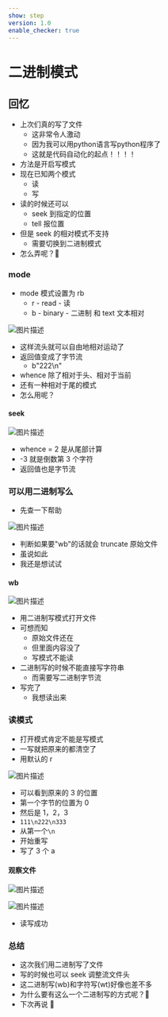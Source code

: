 ```yaml
---
show: step
version: 1.0
enable_checker: true
---
```


# 二进制模式

## 回忆

- 上次们真的写了文件
	- 这非常令人激动
	- 因为我可以用python语言写python程序了
	- 这就是代码自动化的起点！！！！
- 方法是开启写模式
- 现在已知两个模式
  - 读
  - 写
- 读的时候还可以
  - seek 到指定的位置
  - tell 报位置
- 但是 seek 的相对模式不支持
  - 需要切换到二进制模式
- 怎么弄呢？🤔

### mode

- mode 模式设置为 rb
  - r - read - 读
  - b - binary - 二进制 和 text 文本相对

![图片描述](https://doc.shiyanlou.com/courses/uid1190679-20210823-1629704619215)

- 这样流头就可以自由地相对运动了
- 返回值变成了字节流
  - b"222\n"
- whence 除了相对于头、相对于当前
- 还有一种相对于尾的模式
- 怎么用呢？

#### seek

![图片描述](https://doc.shiyanlou.com/courses/uid1190679-20210823-1629704866829)

- whence = 2 是从尾部计算
- -3 就是倒数第 3 个字符
- 返回值也是字节流

### 可以用二进制写么

- 先查一下帮助

![图片描述](https://doc.shiyanlou.com/courses/uid1190679-20210823-1629705072165)

- 判断如果要"wb"的话就会 truncate 原始文件
- 虽说如此
- 我还是想试试

#### wb

![图片描述](https://doc.shiyanlou.com/courses/uid1190679-20210823-1629705293478)

- 用二进制写模式打开文件
- 可想而知
	- 原始文件还在
	- 但里面内容没了
	- 写模式不能读
- 二进制写的时候不能直接写字符串
	- 而需要写二进制字节流
- 写完了
	- 我想读出来

### 读模式

- 打开模式肯定不能是写模式
- 一写就把原来的都清空了
- 用默认的 r

![图片描述](https://doc.shiyanlou.com/courses/uid1190679-20210823-1629705667613)

- 可以看到原来的 3 的位置
- 第一个字节的位置为 0
- 然后是 1，2，3
- `111\n222\n333`
- 从第一个`\n`
- 开始重写
- 写了 3 个 a

#### 观察文件

![图片描述](https://doc.shiyanlou.com/courses/uid1190679-20210823-1629705916773)

![图片描述](https://doc.shiyanlou.com/courses/uid1190679-20210823-1629705979223)

- 读写成功

### 总结

- 这次我们用二进制写了文件
- 写的时候也可以 seek 调整流文件头
- 这二进制写(wb)和字符写(wt)好像也差不多
- 为什么要有这么一个二进制写的方式呢？🤔
- 下次再说 👋
